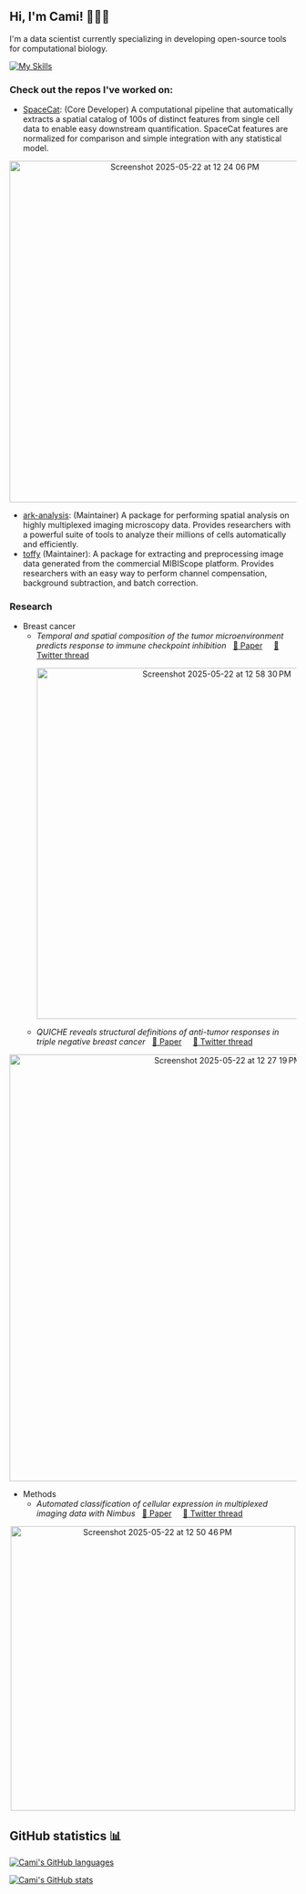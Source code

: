 ## Hi, I'm Cami! 👩🏼‍💻

<!--
**camisowers/camisowers** is a ✨ _special_ ✨ repository because its `README.md` (this file) appears on your GitHub profile.

Here are some ideas to get you started:

- 🔭 I’m currently working on ...
- 🌱 I’m currently learning ...
- 👯 I’m looking to collaborate on ...
- 🤔 I’m looking for help with ...
- 💬 Ask me about ...
- 📫 How to reach me: ...
- 😄 Pronouns: ...
- ⚡ Fun fact: ...
-->

I'm a data scientist currently specializing in developing open-source tools for computational biology.

[![My Skills](https://skillicons.dev/icons?i=py,cpp,java,r,matlab,docker,github,githubactions,pytorch,vscode)](https://skillicons.dev)

### Check out the repos I've worked on:
* [SpaceCat](https://github.com/angelolab/SpaceCat): (Core Developer) A computational pipeline that automatically extracts a spatial catalog of
100s of distinct features from single cell data to enable easy downstream quantification. SpaceCat
features are normalized for comparison and simple integration with any statistical model.
<p align="center">
  <img width="600" alt="Screenshot 2025-05-22 at 12 24 06 PM" src="https://github.com/user-attachments/assets/57ac107f-4c50-4869-8642-d1d63caf94a6" />
<p>

* [ark-analysis](https://github.com/angelolab/ark-analysis): (Maintainer) A package for performing spatial analysis on highly multiplexed
imaging microscopy data. Provides researchers with a powerful suite of tools to analyze their
millions of cells automatically and efficiently.
* [toffy](https://github.com/angelolab/toffy) (Maintainer): A package for extracting and preprocessing image data generated from the
commercial MIBIScope platform. Provides researchers with an easy way to perform channel
compensation, background subtraction, and batch correction.

### Research 
* Breast cancer
  - *Temporal and spatial composition of the tumor microenvironment predicts response to immune checkpoint inhibition* &nbsp; [📓 Paper](https://www.biorxiv.org/content/10.1101/2025.01.26.634557v1) &nbsp; &nbsp; [🧵 Twitter thread](https://x.com/NoahGreenwald/status/1884632646913011876) &nbsp; &nbsp; <p align="center"><img width="617" alt="Screenshot 2025-05-22 at 12 58 30 PM" src="https://github.com/user-attachments/assets/74bd6168-cc55-4db5-9a7d-869f83300033" /><p>
  - *QUICHE reveals structural definitions of anti-tumor responses in triple negative breast cancer* &nbsp; [📓 Paper](https://www.biorxiv.org/content/10.1101/2025.01.06.631548v1) &nbsp; &nbsp; [🧵 Twitter thread](https://x.com/JoleneRanek/status/1877756612091527413)
<p align="center">
<img width="750" alt="Screenshot 2025-05-22 at 12 27 19 PM" src="https://github.com/user-attachments/assets/d1dadeec-4959-4235-a5a6-aa2216eb3dca" />
<p>

* Methods
  - *Automated classification of cellular expression in multiplexed imaging data with Nimbus* &nbsp; [📓 Paper](https://www.biorxiv.org/content/10.1101/2024.06.02.597062v1) &nbsp; &nbsp; [🧵 Twitter thread](https://x.com/NoahGreenwald/status/1797660337212408163)
<p align="center">
<img width="500" alt="Screenshot 2025-05-22 at 12 50 46 PM" src="https://github.com/user-attachments/assets/c68abc82-104d-4067-a400-30b815846854" />
<p>

## GitHub statistics 📊

[![Cami's GitHub languages](https://github-readme-stats.vercel.app/api/top-langs?username=camisowers&layout=compact&hide=html,CSS&langs_count=10)](https://github.com/anuraghazra/github-readme-stats)

[![Cami's GitHub stats](https://github-readme-stats.vercel.app/api?username=camisowers&show_icons=true&include_all_commits=true&count_private=true&custom_title=Contributions)](https://github.com/anuraghazra/github-readme-stats)
